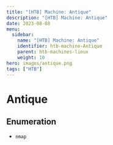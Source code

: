 ```yaml
---
title: "[HTB] Machine: Antique"
description: "[HTB] Machine: Antique"
date: 2023-08-08
menu:
  sidebar:
    name: "[HTB] Machine: Antique"
    identifier: htb-machine-Antique
    parent: htb-machines-linux
    weight: 10
hero: images/antique.png
tags: ["HTB"]
---
```


# Antique
## Enumeration
- `nmap`